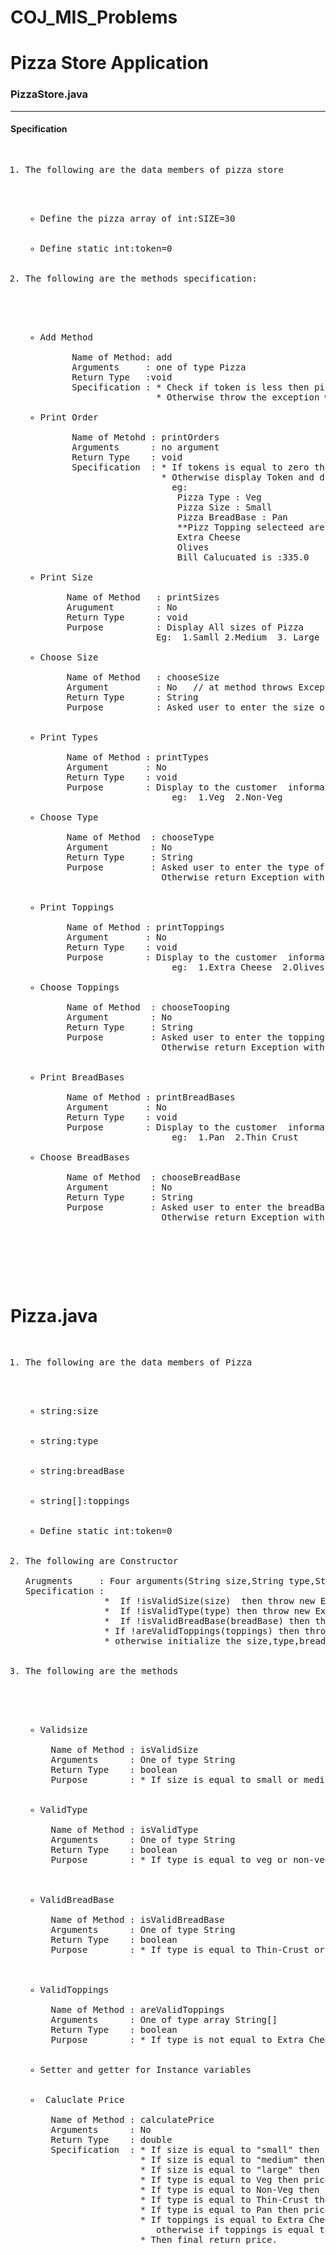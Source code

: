 # COJ_MIS_Problems

# Pizza Store Application

<h3>PizzaStore.java</h3>
<hr/>
<h4>Specification</h4>
<pre>
<ol>
<li>The following are the data members of pizza store</li>
<ul>
  <li>Define the pizza array of int:SIZE=30</li>
  <li>Define static int:token=0</li>
</ul>
<li>The following are the methods specification:</li>
  <ul>
      <li>Add Method</li>
      Name of Method: add
      Arguments     : one of type Pizza
      Return Type   :void
      Specification : * Check if token is less then pizza length then add pizza info inside pizza array of index token.
                      * Otherwise throw the exception with message colsed for today!!.
      <li>Print Order</li>
      Name of Metohd : printOrders
      Arguments      : no argument
      Return Type    : void
      Specification  : * If tokens is equal to zero then display "No orders till now" and return control.
                       * Otherwise display Token and display 
                         eg:
                          Pizza Type : Veg
                          Pizza Size : Small
                          Pizza BreadBase : Pan
                          **Pizz Topping selecteed are*****
                          Extra Cheese
                          Olives
                          Bill Calucuated is :335.0
     <li>Print Size</li>
     Name of Method   : printSizes
     Arugument        : No
     Return Type      : void
     Purpose          : Display All sizes of Pizza
                      Eg:  1.Samll 2.Medium  3. Large
     <li>Choose Size</li>
     Name of Method   : chooseSize
     Argument         : No   // at method throws Exception
     Return Type      : String
     Purpose          : Asked user to enter the size of Pizza and select it in the form of string and return it otherwise return execption with "invalid size!!" message.
   
   <li>Print Types</li>
     Name of Method : printTypes
     Argument       : No
     Return Type    : void
     Purpose        : Display to the customer  information of Pizza Type 
                         eg:  1.Veg  2.Non-Veg
    <li>Choose Type</li>  
     Name of Method  : chooseType
     Argument        : No
     Return Type     : String
     Purpose         : Asked user to enter the type of pizza and select it in the form of string and return it.
                       Otherwise return Exception with "Invalid type!!" message.
    
   <li>Print Toppings</li>
     Name of Method : printToppings
     Argument       : No
     Return Type    : void
     Purpose        : Display to the customer  information of toppings 
                         eg:  1.Extra Cheese  2.Olives
    <li>Choose Toppings</li>  
     Name of Method  : chooseTooping
     Argument        : No
     Return Type     : String
     Purpose         : Asked user to enter the toppings and select it in the form of string and return it.
                       Otherwise return Exception with "Invalid Toppings!!" message.
    
     
   <li>Print BreadBases</li>
     Name of Method : printBreadBases
     Argument       : No
     Return Type    : void
     Purpose        : Display to the customer  information about breadbases 
                         eg:  1.Pan  2.Thin Crust
    <li>Choose BreadBases</li>  
     Name of Method  : chooseBreadBase
     Argument        : No
     Return Type     : String
     Purpose         : Asked user to enter the breadBases and select it in the form of string and return it.
                       Otherwise return Exception with "Invalid BreadBase!!" message.
     
  </ul>
  </ol>
</pre>

# Pizza.java
<pre>
<ol>
<li>The following are the data members of Pizza</li>
<ul>
  <li>string:size</li>
  <li>string:type</li>
  <li>string:breadBase</li>
  <li>string[]:toppings</li>
  <li>Define static int:token=0</li>
</ul>
<li>The following are Constructor</li>
Arugments     : Four arguments(String size,String type,String breadBase,String[] toppings) throws Exception.
Specification : 
               *  If !isValidSize(size)  then throw new Exception with message "Invalid Size: Pizza is available in Small,Medium,Large"
               *  If !isValidType(type) then throw new Exception with message "Invalid Type : We sell only Veg and Non-Veg Pizza".
               *  If !isValidBreadBase(breadBase) then throw new Exception with message "Invalid Bread Base: We make only Pan and Thin-Crust".
               * If !areValidToppings(toppings) then throw new Exception with message "Invalid Toppings: One of toppings selected is not available".
               * otherwise initialize the size,type,breadBase,and topping to instance var.
               
 <li>The following are the methods </li>
  <ul>
  <li>Validsize</li>
  Name of Method : isValidSize
  Arguments      : One of type String 
  Return Type    : boolean
  Purpose        : * If size is equal to small or medium or large return true otherwise return false.
  
  <li>ValidType</li>
  Name of Method : isValidType
  Arguments      : One of type String 
  Return Type    : boolean
  Purpose        : * If type is equal to veg or non-veg return true otherwise return false.
  
  
  <li>ValidBreadBase</li>
  Name of Method : isValidBreadBase
  Arguments      : One of type String 
  Return Type    : boolean
  Purpose        : * If type is equal to Thin-Crust or Pan return true otherwise return false.
  
  
  <li>ValidToppings</li>
  Name of Method : areValidToppings
  Arguments      : One of type array String[] 
  Return Type    : boolean
  Purpose        : * If type is not equal to Extra Cheese and Olive return false otherwise return true.
  
 <li>Setter and getter for Instance variables</li>

<li> Caluclate Price</li>
  Name of Method : calculatePrice
  Arguments      : No 
  Return Type    : double
  Specification  : * If size is equal to "small" then price  = price + 100.00;
                   * If size is equal to "medium" then price = price +250.00;
                   * If size is equal to "large" then  price = price +450.00;
                   * If type is equal to Veg then price = price+50.00;
                   * If type is equal to Non-Veg then price = price+100.00;
                   * If type is equal to Thin-Crust then price = price+75.00;
                   * If type is equal to Pan then price = price+55.00;
                   * If toppings is equal to Extra Cheese then price = price + 90.00 
                      otherwise if toppings is equal to Olives then price = price+40.00;
                   * Then final return price.
                 
                   
  


  
  </ul>
  </ul>
</pre>

